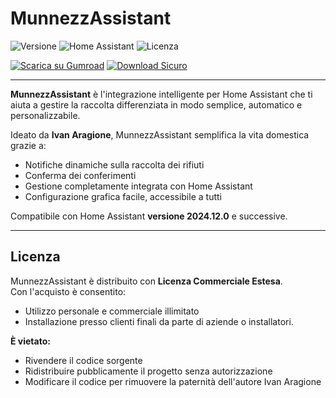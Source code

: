 # MunnezzAssistant

![Versione](https://img.shields.io/badge/version-1.0.0-blue)
![Home Assistant](https://img.shields.io/badge/compatible-Home_Assistant_2024.12.0+-green)
![Licenza](https://img.shields.io/badge/licenza-Commerciale_Estesa-brightgreen)

[![Scarica su Gumroad](https://img.shields.io/badge/Scarica%20su-Gumroad-orange?style=for-the-badge&logo=gumroad)](https://vesuviocode.gumroad.com/l/pelkif)
[![Download Sicuro](https://img.shields.io/badge/Download-Sicuro-success?style=for-the-badge&logo=lock)](https://vesuviocode.gumroad.com/l/pelkif)

---

**MunnezzAssistant** è l'integrazione intelligente per Home Assistant che ti aiuta a gestire la raccolta differenziata in modo semplice, automatico e personalizzabile.

Ideato da **Ivan Aragione**, MunnezzAssistant semplifica la vita domestica grazie a:
- Notifiche dinamiche sulla raccolta dei rifiuti
- Conferma dei conferimenti
- Gestione completamente integrata con Home Assistant
- Configurazione grafica facile, accessibile a tutti

Compatibile con Home Assistant **versione 2024.12.0** e successive.

---

## Licenza

MunnezzAssistant è distribuito con **Licenza Commerciale Estesa**.  
Con l'acquisto è consentito:
- Utilizzo personale e commerciale illimitato
- Installazione presso clienti finali da parte di aziende o installatori.

**È vietato:**
- Rivendere il codice sorgente
- Ridistribuire pubblicamente il progetto senza autorizzazione
- Modificare il codice per rimuovere la paternità dell'autore Ivan Aragione

